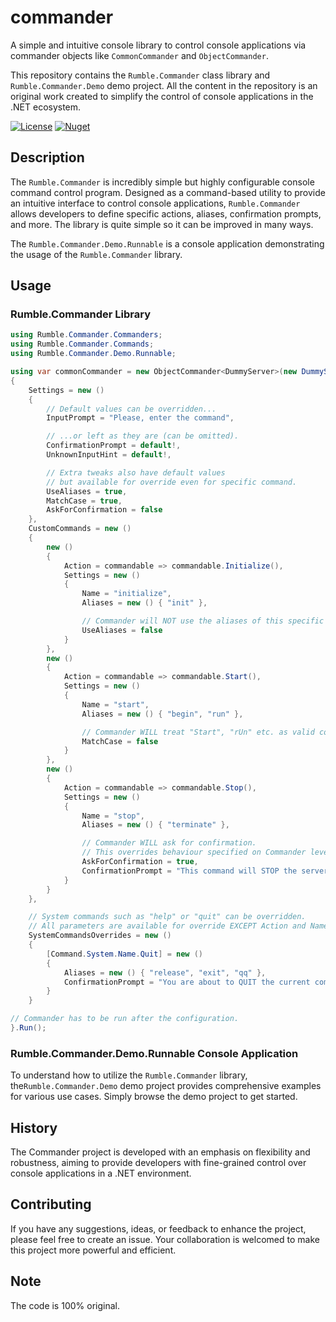 # commander
A simple and intuitive console library to control console applications via commander objects like `CommonCommander` and `ObjectCommander`.

This repository contains the `Rumble.Commander` class library and `Rumble.Commander.Demo` demo project. All the content in the repository is an original work created to simplify the control of console applications in the .NET ecosystem.

[![License](https://img.shields.io/github/license/rumrunner0/commander?label=license)](https://github.com/rumrunner0/commander/blob/main/LICENSE)
[![Nuget](https://img.shields.io/nuget/vpre/Rumble.Commander?label=nuget)](https://www.nuget.org/packages/Rumble.Commander)

## Description
The `Rumble.Commander` is incredibly simple but highly configurable console command control program. Designed as a command-based utility to provide an intuitive interface to control console applications, `Rumble.Commander` allows developers to define specific actions, aliases, confirmation prompts, and more. The library is quite simple so it can be improved in many ways.

The `Rumble.Commander.Demo.Runnable` is a console application demonstrating the usage of the `Rumble.Commander` library.

## Usage

### Rumble.Commander Library
```csharp
using Rumble.Commander.Commanders;
using Rumble.Commander.Commands;
using Rumble.Commander.Demo.Runnable;

using var commonCommander = new ObjectCommander<DummyServer>(new DummyServer())
{
    Settings = new ()
    {
        // Default values can be overridden...
        InputPrompt = "Please, enter the command",

        // ...or left as they are (can be omitted).
        ConfirmationPrompt = default!,
        UnknownInputHint = default!,

        // Extra tweaks also have default values
        // but available for override even for specific command.
        UseAliases = true,
        MatchCase = true,
        AskForConfirmation = false
    },
    CustomCommands = new ()
    {
        new ()
        {
            Action = commandable => commandable.Initialize(),
            Settings = new ()
            {
                Name = "initialize",
                Aliases = new () { "init" },

                // Commander will NOT use the aliases of this specific command.
                UseAliases = false
            }
        },
        new ()
        {
            Action = commandable => commandable.Start(),
            Settings = new ()
            {
                Name = "start",
                Aliases = new () { "begin", "run" },

                // Commander WILL treat "Start", "rUn" etc. as valid command names.
                MatchCase = false
            }
        },
        new ()
        {
            Action = commandable => commandable.Stop(),
            Settings = new ()
            {
                Name = "stop",
                Aliases = new () { "terminate" },

                // Commander WILL ask for confirmation.
                // This overrides behaviour specified on Commander level.
                AskForConfirmation = true,
                ConfirmationPrompt = "This command will STOP the server. Are you sure?"
            }
        }
    },

    // System commands such as "help" or "quit" can be overridden.
    // All parameters are available for override EXCEPT Action and Name.
    SystemCommandsOverrides = new ()
    {
        [Command.System.Name.Quit] = new ()
        {
            Aliases = new () { "release", "exit", "qq" },
            ConfirmationPrompt = "You are about to QUIT the current commander. Do you confirm?"
        }
    }

// Commander has to be run after the configuration.
}.Run();
```

### Rumble.Commander.Demo.Runnable Console Application
To understand how to utilize the `Rumble.Commander` library, the`Rumble.Commander.Demo` demo project provides comprehensive examples for various use cases. Simply browse the demo project to get started.

## History
The Commander project is developed with an emphasis on flexibility and robustness, aiming to provide developers with fine-grained control over console applications in a .NET environment.

## Contributing
If you have any suggestions, ideas, or feedback to enhance the project, please feel free to create an issue. Your collaboration is welcomed to make this project more powerful and efficient.

## Note
The code is 100% original.
